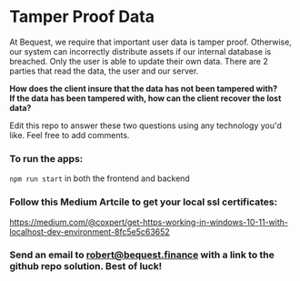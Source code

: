 # Tamper Proof Data

At Bequest, we require that important user data is tamper proof. Otherwise, our system can incorrectly distribute assets if our internal database is breached.
Only the user is able to update their own data. There are 2 parties that read the data, the user and our server.

**How does the client insure that the data has not been tampered with?**
<br />
**If the data has been tampered with, how can the client recover the lost data?**

Edit this repo to answer these two questions using any technology you'd like. Feel free to add comments.

### To run the apps:

`npm run start` in both the frontend and backend

### Follow this Medium Artcile to get your local ssl certificates:

https://medium.com/@coxpert/get-https-working-in-windows-10-11-with-localhost-dev-environment-8fc5e5c63652

### Send an email to robert@bequest.finance with a link to the github repo solution. Best of luck!
